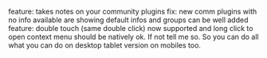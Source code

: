 feature: takes notes on your community plugins
fix: new comm plugins with no info available are showing default infos and groups can be well added
feature: double touch (same double click) now supported and long click to open context menu should be natively ok. If not tell me so. So you can do all what you can do on desktop tablet version on mobiles too.